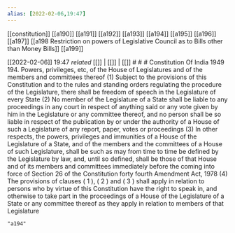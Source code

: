 ```yaml
---
alias: [2022-02-06,19:47]
---
```

[[constitution]] [[a190]] [[a191]] [[a192]] [[a193]] [[a194]] [[a195]] [[a196]] [[a197]] [[a198 Restriction on powers of Legislative Council as to Bills other than Money Bills]] [[a199]]

[[2022-02-06]] 19:47 _related_ [[]] | [[]] | [[]] # # #
Constitution Of India 1949
194. Powers, privileges, etc, of the House of Legislatures and of the members and committees thereof
(1) Subject to the provisions of this Constitution and to the rules and standing orders regulating the procedure of the Legislature, there shall be freedom of speech in the Legislature of every State
(2) No member of the Legislature of a State shall be liable to any proceedings in any court in respect of anything said or any vote given by him in the Legislature or any committee thereof, and no person shall be so liable in respect of the publication by or under the authority of a House of such a Legislature of any report, paper, votes or proceedings
(3) In other respects, the powers, privileges and immunities of a House of the Legislature of a State, and of the members and the committees of a House of such Legislature, shall be such as may from time to time be defined by the Legislature by law, and, until so defined, shall be those of that House and of its members and committees immediately before the coming into force of Section 26 of the Constitution forty fourth Amendment Act, 1978
(4) The provisions of clauses ( 1 ), ( 2 ) and ( 3 ) shall apply in relation to persons who by virtue of this Constitution have the right to speak in, and otherwise to take part in the proceedings of a House of the Legislature of a State or any committee thereof as they apply in relation to members of that Legislature

```query
"a194"
```
